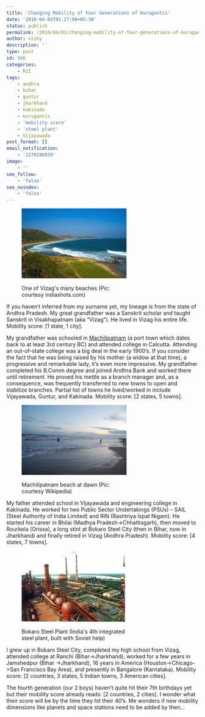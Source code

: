 ```yaml
---
title: 'Changing Mobility of Four Generations of Kurugantis'
date: '2010-04-03T01:27:00+05:30'
status: publish
permalink: /2010/04/03/changing-mobility-of-four-generations-of-kurugantis
author: vishy
description: ''
type: post
id: 566
categories: 
    - R2I
tags:
    - andhra
    - bihar
    - guntur
    - jharkhand
    - kakinada
    - kurugantis
    - 'mobility score'
    - 'steel plant'
    - Vijayawada
post_format: []
email_notification:
    - '1270286839'
image:
    - ''
seo_follow:
    - 'false'
seo_noindex:
    - 'false'
---
```

<figure aria-describedby="caption-attachment-1596" class="wp-caption alignleft" id="attachment_1596" style="width: 275px">

[![](../../../../uploads/2010/04/vizag_beach_indiashots_com.jpeg "vizag_beach_indiashots_com")](http://www.ulaar.com/wp-content/uploads/2010/04/vizag_beach_indiashots_com.jpeg)<figcaption class="wp-caption-text" id="caption-attachment-1596">One of Vizag's many beaches (Pic: courtesy indiashots.com)</figcaption></figure>

If you haven’t inferred from my surname yet, my lineage is from the state of Andhra Pradesh. My great grandfather was a Sanskrit scholar and taught Sanskrit in Visakhapatnam (aka “Vizag”). He lived in Vizag his entire life. Mobility score: \[1 state, 1 city\].

My grandfather was schooled in [Machilipatnam](http://en.wikipedia.org/wiki/Machilipatnam) (a port town which dates back to at least 3rd century BC) and attended college in Calcutta. Attending an out-of-state college was a big deal in the early 1900’s. If you consider the fact that he was being raised by his mother (a widow at that time), a progressive and remarkable lady, it’s even more impressive. My grandfather completed his B.Comm degree and joined Andhra Bank and worked there until retirement. He proved his mettle as a branch manager and, as a consequence, was frequently transferred to new towns to open and stabilize branches. Partial list of towns he lived/worked in include Vijayawada, Guntur, and Kakinada. Mobility score: \[2 states, 5 towns\].

<figure aria-describedby="caption-attachment-1597" class="wp-caption alignright" id="attachment_1597" style="width: 275px">

[![](../../../../uploads/2010/04/machilipatnam_beach_at_dawn_wikipedia_org.jpeg "machilipatnam_beach_at_dawn_wikipedia_org")](http://www.ulaar.com/wp-content/uploads/2010/04/machilipatnam_beach_at_dawn_wikipedia_org.jpeg)<figcaption class="wp-caption-text" id="caption-attachment-1597">Machilipatnam beach at dawn (Pic: courtesy Wikipedia)</figcaption></figure>

My father attended school in Vijayawada and engineering college in Kakinada. He worked for two Public Sector Undertakings (PSUs) – SAIL (Steel Authority of India Limited) and RIN (Rashtriya Ispat Nigam). He started his career in Bhilai (Madhya Pradesh-&gt;Chhattisgarh), then moved to Rourkela (Orissa), a long stint at Bokaro Steel City (then in Bihar, now in Jharkhand) and finally retired in Vizag (Andhra Pradesh). Mobility score: \[4 states, 7 towns\].

<figure aria-describedby="caption-attachment-1598" class="wp-caption alignleft" id="attachment_1598" style="width: 271px">

[![](../../../../uploads/2010/04/bokaro_steel_plant_indianetzone_com.jpeg "bokaro_steel_plant_indianetzone_com")](http://www.ulaar.com/wp-content/uploads/2010/04/bokaro_steel_plant_indianetzone_com.jpeg)<figcaption class="wp-caption-text" id="caption-attachment-1598">Bokaro Steel Plant (India's 4th integrated steel plant, built with Soviet help)</figcaption></figure>

I grew up in Bokaro Steel City, completed my high school from Vizag, attended college at Ranchi (Bihar-&gt;Jharkhand), worked for a few years in Jamshedpur (Bihar -&gt;Jharkhand), 16 years in America (Houston-&gt;Chicago-&gt;San Francisco Bay Area), and presently in Bangalore (Karnataka). Mobility score: \[2 countries, 3 states, 5 Indian towns, 3 American cities\].

The fourth generation (our 2 boys) haven’t quite hit their 7th birthdays yet but their mobility score already reads: \[2 countries, 2 cities\]. I wonder what their score will be by the time they hit their 40’s. Me wonders if new mobility dimensions like planets and space stations need to be added by then…